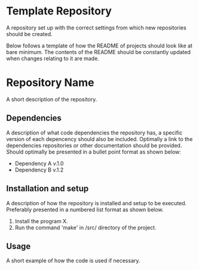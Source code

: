 # Template Repository
A repository set up with the correct settings from which new repositories should be created.

Below follows a template of how the README of projects should look like at bare minimum. The contents of the README should be constantly updated when changes relating to it are made.

# Repository Name

A short description of the repository.

## Dependencies

A description of what code dependencies the repository has, a specific version of each depencency should also be included. Optimally a link to the dependencies repositories or other documentation should be provided. Should optimally be presented in a bullet point format as shown below:

* Dependency A v.1.0
* Dependency B v.1.2

## Installation and setup

A description of how the repository is installed and setup to be executed. Preferably presented in a numbered list format as shown below.

1. Install the program X.
2. Run the command 'make' in /src/ directory of the project.

## Usage

A short example of how the code is used if necessary.
